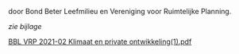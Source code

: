 door Bond Beter Leefmilieu en Vereniging voor Ruimtelijke Planning.  

*zie bijlage*

[BBL VRP 2021-02 Klimaat en private ontwikkeling(1).pdf](best/BBL%20VRP%202021-02%20Klimaat%20en%20private%20ontwikkeling%281%29.pdf)

